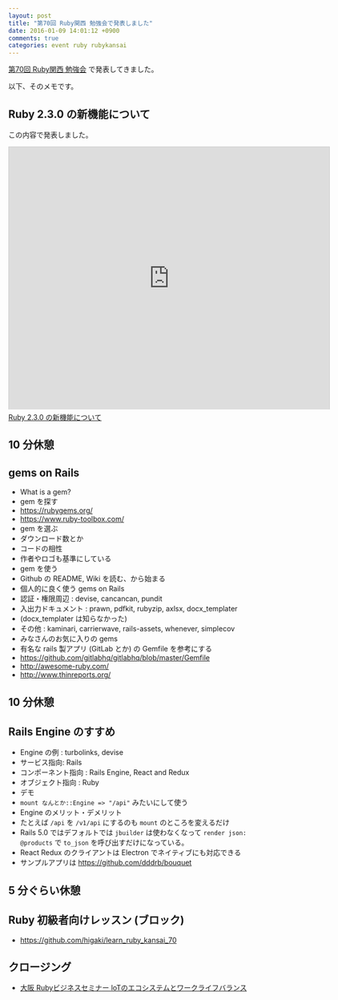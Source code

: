 ```yaml
---
layout: post
title: "第70回 Ruby関西 勉強会で発表しました"
date: 2016-01-09 14:01:12 +0900
comments: true
categories: event ruby rubykansai
---
```

[第70回 Ruby関西 勉強会](https://rubykansai.doorkeeper.jp/events/36351 "第70回 Ruby関西 勉強会")
で発表してきました。

<!--more-->

以下、そのメモです。

## Ruby 2.3.0 の新機能について

この内容で発表しました。

<iframe src="http://slide.rabbit-shocker.org/authors/znz/rubykansai70-ruby230/viewer.html"
        width="640" height="524"
        frameborder="0"
        marginwidth="0"
        marginheight="0"
        scrolling="no"
        style="border: 1px solid #ccc; border-width: 1px 1px 0; margin-bottom: 5px"
        allowfullscreen> </iframe>
<div style="margin-bottom: 5px">
  <a href="http://slide.rabbit-shocker.org/authors/znz/rubykansai70-ruby230/" title="Ruby 2.3.0 の新機能について">Ruby 2.3.0 の新機能について</a>
</div>

## 10 分休憩

## gems on Rails

- What is a gem?
- gem を探す
- https://rubygems.org/
- https://www.ruby-toolbox.com/
- gem を選ぶ
- ダウンロード数とか
- コードの相性
- 作者やロゴも基準にしている
- gem を使う
- Github の README, Wiki を読む、から始まる
- 個人的に良く使う gems on Rails
- 認証・権限周辺 : devise, cancancan, pundit
- 入出力ドキュメント : prawn, pdfkit, rubyzip, axlsx, docx_templater
- (docx_templater は知らなかった)
- その他 : kaminari, carrierwave, rails-assets, whenever, simplecov
- みなさんのお気に入りの gems
- 有名な rails 製アプリ (GitLab とか) の Gemfile を参考にする
- https://github.com/gitlabhq/gitlabhq/blob/master/Gemfile
- http://awesome-ruby.com/
- http://www.thinreports.org/

## 10 分休憩

## Rails Engine のすすめ

- Engine の例 : turbolinks, devise
- サービス指向: Rails
- コンポーネント指向 : Rails Engine, React and Redux
- オブジェクト指向 : Ruby
- デモ
- `mount なんとか::Engine => "/api"` みたいにして使う
- Engine のメリット・デメリット
- たとえば `/api` を `/v1/api` にするのも `mount` のところを変えるだけ
- Rails 5.0 ではデフォルトでは `jbuilder` は使わなくなって `render json: @products` で `to_json` を呼び出すだけになっている。
- React Redux のクライアントは Electron でネイティブにも対応できる
- サンプルアプリは https://github.com/dddrb/bouquet

## 5 分ぐらい休憩

## Ruby 初級者向けレッスン (ブロック)

- https://github.com/higaki/learn_ruby_kansai_70

## クロージング

- [大阪 Rubyビジネスセミナー loTのエコシステムとワークライフバランス](https://rubyassociation.doorkeeper.jp/events/35687 "[大阪] Rubyビジネスセミナー loTのエコシステムとワークライフバランス")
